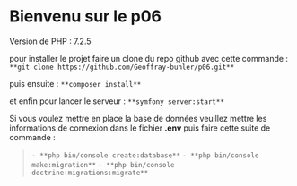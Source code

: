 # Bienvenu sur le p06 

Version de PHP : 7.2.5

pour installer le projet faire un clone du repo github avec cette commande : `**git clone https://github.com/Geoffray-buhler/p06.git**`

puis ensuite : `**composer install**`

et enfin pour lancer le serveur : `**symfony server:start**`

Si vous voulez mettre en place la base de données veuillez mettre les informations de connexion dans le fichier **.env** puis faire cette suite de commande :

> `- **php bin/console create:database**`
> `- **php bin/console make:migration**`
> `- **php bin/console doctrine:migrations:migrate**`